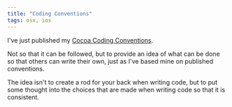 ```yaml
---
title: "Coding Conventions"
tags: osx, ios
---
```


I've just published my
[Cocoa Coding Conventions](/cocoa-coding-conventions).

<!-- more -->

Not so that it can be followed, but to provide an idea of what can be done so
that others can write their own, just as I've based mine on published
conventions.

The idea isn't to create a rod for your back when writing code, but to put some
thought into the choices that are made when writing code so that it is consistent.
